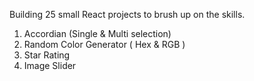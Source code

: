 Building 25 small React projects to brush up on the skills.

1. Accordian (Single & Multi selection)
2. Random Color Generator ( Hex & RGB )
3. Star Rating
4. Image Slider
